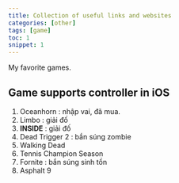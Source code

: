 ```yaml
---
title: Collection of useful links and websites
categories: [other]
tags: [game]
toc: 1
snippet: 1
---
```


My favorite games.

## Game supports controller in iOS

1. Oceanhorn : nhập vai, đã mua.
2. Limbo : giải đố
3. **INSIDE** : giải đố
4. Dead Trigger 2 : bắn súng zombie
5. Walking Dead
6. Tennis Champion Season
7. Fornite : bắn súng sinh tồn
8. Asphalt 9 